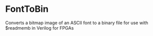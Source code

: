 # FontToBin
Converts a bitmap image of an ASCII font to a binary file for use with $readmemb in Verilog for FPGAs
